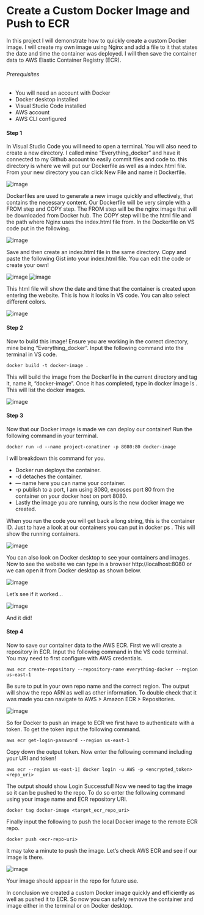 # Create a Custom Docker Image and Push to ECR


In this project I will demonstrate how to quickly create a custom Docker image. I will create my own image using Nginx and add a file to it that states the date and time the container was deployed. I will then save the container data to AWS Elastic Container Registry (ECR).

###### Prerequisites
* You will need an account with Docker
* Docker desktop installed
* Visual Studio Code installed
* AWS account
* AWS CLI configured

#### Step 1

In Visual Studio Code you will need to open a terminal. You will also need to create a new directory. I called mine “Everything_docker” and have it connected to my Github account to easily commit files and code to. this directory is where we will put our Dockerfile as well as a index.html file. From your new directory you can click New File and name it Dockerfile.

![image](https://user-images.githubusercontent.com/115881685/216082829-772ac048-ce0f-4195-8738-796221714941.png)




Dockerfiles are used to generate a new image quickly and effectively, that contains the necessary content. Our Dockerfile will be very simple with a FROM step and COPY step. The FROM step will be the nginx image that will be downloaded from Docker hub. The COPY step will be the html file and the path where Nginx uses the index.html file from. In the Dockerfile on VS code put in the following.

![image](https://user-images.githubusercontent.com/115881685/216083784-939bd610-6104-4a88-8636-807d66dc9f4c.png)


Save and then create an index.html file in the same directory. Copy and paste the following Gist into your index.html file. You can edit the code or create your own!


![image](https://user-images.githubusercontent.com/115881685/216084814-8c813616-bec6-441f-b079-962c5e4fb7f5.png)
![image](https://user-images.githubusercontent.com/115881685/216084888-97314170-3a20-4f2b-909c-03ddacc2d506.png)



This html file will show the date and time that the container is created upon entering the website. This is how it looks in VS code. You can also select different colors.



![image](https://user-images.githubusercontent.com/115881685/216085062-1a005a1d-b57f-49bd-8992-9eea0a5a8bdf.png)



#### Step 2

Now to build this image! Ensure you are working in the correct directory, mine being “Everything_docker”. Input the following command into the terminal in VS code.

```
docker build -t docker-image .
```


This will build the image from the Dockerfile in the current directory and tag it, name it, “docker-image”. Once it has completed, type in docker image ls . This will list the docker images.


![image](https://user-images.githubusercontent.com/115881685/216086183-3b89171c-d196-4f0b-a8dd-5222c498ff9b.png)



#### Step 3


Now that our Docker image is made we can deploy our container! Run the following command in your terminal.


```
docker run -d --name project-conatiner -p 8080:80 docker-image
```

I will breakdown this command for you.

* Docker run deploys the container.
* -d detaches the container.
* — name here you can name your container.
* -p publish to a port, I am using 8080, exposes port 80 from the container on your docker host on port 8080.
* Lastly the image you are running, ours is the new docker image we created.


When you run the code you will get back a long string, this is the container ID. Just to have a look at our containers you can put in docker ps . This will show the running containers.


![image](https://user-images.githubusercontent.com/115881685/216087174-bd922826-03a6-4e95-b65d-771b973e42e1.png)



You can also look on Docker desktop to see your containers and images. Now to see the website we can type in a browser http://localhost:8080 or we can open it from Docker desktop as shown below.



![image](https://user-images.githubusercontent.com/115881685/216087559-3358ec55-0d19-4382-b886-c184111d06e6.png)


Let’s see if it worked…



![image](https://user-images.githubusercontent.com/115881685/216087747-cf0383f7-85c0-449b-ae89-6eff66ca9e42.png)



And it did!



#### Step 4

Now to save our container data to the AWS ECR. First we will create a repository in ECR. Input the following command in the VS code terminal. You may need to first configure with AWS credentials.


```
aws ecr create-repository --repository-name everything-docker --region us-east-1
```


Be sure to put in your own repo name and the correct region. The output will show the repo ARN as well as other information. To double check that it was made you can navigate to AWS > Amazon ECR > Repositories.





![image](https://user-images.githubusercontent.com/115881685/216088408-952e874e-e809-4752-a867-c3b9c48f3fdb.png)



So for Docker to push an image to ECR we first have to authenticate with a token. To get the token input the following command.


```
aws ecr get-login-password --region us-east-1
```

Copy down the output token. Now enter the following command including your URI and token!

```
aws ecr --region us-east-1| docker login -u AWS -p <encrypted_token> <repo_uri>
```


The output should show Login Successful! Now we need to tag the image so it can be pushed to the repo. To do so enter the following command using your image name and ECR repository URI.

```
docker tag docker-image <target_ecr_repo_uri>
```

Finally input the following to push the local Docker image to the remote ECR repo.

```
docker push <ecr-repo-uri>
```

It may take a minute to push the image. Let’s check AWS ECR and see if our image is there.


![image](https://user-images.githubusercontent.com/115881685/216089305-eccc161f-bf7b-41cd-a8e5-464b9787e6f5.png)


Your image should appear in the repo for future use.



In conclusion we created a custom Docker image quickly and efficiently as well as pushed it to ECR. So now you can safely remove the container and image either in the terminal or on Docker desktop.



















